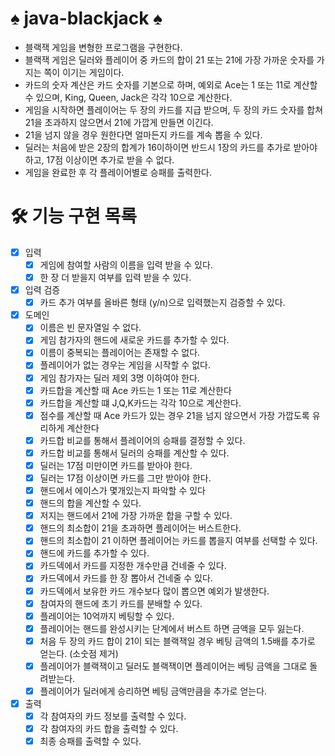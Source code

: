 # ♠️ java-blackjack ♠️

- 블랙잭 게임을 변형한 프로그램을 구현한다.
- 블랙잭 게임은 딜러와 플레이어 중 카드의 합이 21 또는 21에 가장 가까운 숫자를 가지는 쪽이 이기는 게임이다.
- 카드의 숫자 계산은 카드 숫자를 기본으로 하며, 예외로 Ace는 1 또는 11로 계산할 수 있으며, King, Queen, Jack은 각각 10으로 계산한다.
- 게임을 시작하면 플레이어는 두 장의 카드를 지급 받으며, 두 장의 카드 숫자를 합쳐 21을 초과하지 않으면서 21에 가깝게 만들면 이긴다.
- 21을 넘지 않을 경우 원한다면 얼마든지 카드를 계속 뽑을 수 있다.
- 딜러는 처음에 받은 2장의 합계가 16이하이면 반드시 1장의 카드를 추가로 받아야 하고, 17점 이상이면 추가로 받을 수 없다.
- 게임을 완료한 후 각 플레이어별로 승패를 출력한다.

# 🛠️ 기능 구현 목록

- [x] 입력
    - [x] 게임에 참여할 사람의 이름을 입력 받을 수 있다.
    - [x] 한 장 더 받을지 여부를 입력 받을 수 있다.
- [x] 입력 검증
    - [x] 카드 추가 여부를 올바른 형태 (y/n)으로 입력했는지 검증할 수 있다.
- [x] 도메인
    - [x] 이름은 빈 문자열일 수 없다.
    - [x] 게임 참가자의 핸드에 새로운 카드를 추가할 수 있다.
    - [x] 이름이 중복되는 플레이어는 존재할 수 없다.
    - [x] 플레이어가 없는 경우는 게임을 시작할 수 없다.
    - [x] 게임 참가자는 딜러 제외 3명 이하여야 한다.
    - [x] 카드합을 계산할 때 Ace 카드는 1 또는 11로 계산한다
    - [x] 카드합을 계산할 떄 J,Q,K카드는 각각 10으로 계산한다.
    - [x] 점수를 계산할 때 Ace 카드가 있는 경우 21을 넘지 않으면서 가장 가깝도록 유리하게 계산한다
    - [x] 카드합 비교를 통해서 플레이어의 승패를 결정할 수 있다.
    - [x] 카드합 비교를 통해서 딜러의 승패를 계산할 수 있다.
    - [x] 딜러는 17점 미만이면 카드를 받아야 한다.
    - [x] 딜러는 17점 이상이면 카드를 그만 받아야 한다.
    - [x] 핸드에서 에이스가 몇개있는지 파악할 수 있다
    - [x] 핸드의 합을 계산할 수 있다.
    - [x] 저지는 핸드에서 21에 가장 가까운 합을 구할 수 있다.
    - [x] 핸드의 최소합이 21을 초과하면 플레이어는 버스트한다.
    - [x] 핸드의 최소합이 21 이하면 플레이어는 카드를 뽑을지 여부를 선택할 수 있다.
    - [x] 핸드에 카드를 추가할 수 있다.
    - [x] 카드덱에서 카드를 지정한 개수만큼 건네줄 수 있다.
    - [x] 카드덱에서 카드를 한 장 뽑아서 건네줄 수 있다.
    - [x] 카드덱에서 보유한 카드 개수보다 많이 뽑으면 예외가 발생한다.
    - [x] 참여자의 핸드에 초기 카드를 분배할 수 있다.
    - [x] 플레이어는 10억까지 베팅할 수 있다.
    - [x] 플레이어는 핸드를 완성시키는 단계에서 버스트 하면 금액을 모두 잃는다.
    - [x] 처음 두 장의 카드 합이 21이 되는 블랙잭일 경우 베팅 금액의 1.5배를 추가로 얻는다. (소숫점 제거)
    - [x] 플레이어가 블랙잭이고 딜러도 블랙잭이면 플레이어는 베팅 금액을 그대로 돌려받는다.
    - [x] 플레이어가 딜러에게 승리하면 베팅 금액만큼을 추가로 얻는다.
- [x] 출력
    - [x] 각 참여자의 카드 정보를 출력할 수 있다.
    - [x] 각 참여자의 카드 합을 출력할 수 있다.
    - [x] 최종 승패를 출력할 수 있다.

